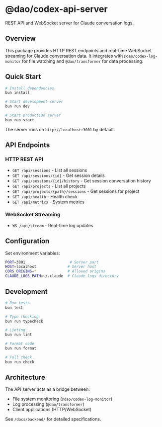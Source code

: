 # @dao/codex-api-server

REST API and WebSocket server for Claude conversation logs.

## Overview

This package provides HTTP REST endpoints and real-time WebSocket streaming for Claude conversation data. It integrates with `@dao/codex-log-monitor` for file watching and `@dao/transformer` for data processing.

## Quick Start

```bash
# Install dependencies
bun install

# Start development server
bun run dev

# Start production server  
bun run start
```

The server runs on `http://localhost:3001` by default.

## API Endpoints

### HTTP REST API
- `GET /api/sessions` - List all sessions
- `GET /api/sessions/{id}` - Get session details
- `GET /api/sessions/{id}/history` - Get session conversation history
- `GET /api/projects` - List all projects
- `GET /api/projects/{path}/sessions` - Get sessions for project
- `GET /api/health` - Health check
- `GET /api/metrics` - System metrics

### WebSocket Streaming
- `WS /api/stream` - Real-time log updates

## Configuration

Set environment variables:

```bash
PORT=3001                    # Server port
HOST=localhost              # Server host
CORS_ORIGINS=*              # Allowed origins
CLAUDE_LOGS_PATH=~/.claude  # Claude logs directory
```

## Development

```bash
# Run tests
bun test

# Type checking
bun run typecheck

# Linting
bun run lint

# Format code
bun run format

# Full check
bun run check
```

## Architecture

The API server acts as a bridge between:
- File system monitoring (`@dao/codex-log-monitor`)
- Log processing (`@dao/transformer`) 
- Client applications (HTTP/WebSocket)

See `/docs/backend/` for detailed specifications.